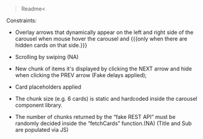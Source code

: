 >Readme<

Constraints:

- Overlay arrows that dynamically appear on the left and right side of the carousel when mouse hover the carousel and 
  {{{only when there are hidden cards on that side.}}}

- Scrolling by swiping (NA)

- New chunk of items it's displayed by clicking the NEXT arrow and hide when clicking the PREV arrow
  (Fake delays applied);

- Card placeholders applied

- The chunk size (e.g. 6 cards) is static and hardcoded inside the carousel component library.

- The number of chunks returned by the “fake REST API” must be randomly decided inside the “fetchCards” function.(NA)
(Title and Sub are populated via JS)
